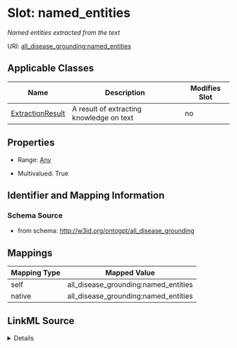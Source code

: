 

# Slot: named_entities


_Named entities extracted from the text_



URI: [all_disease_grounding:named_entities](all_disease_grounding:named_entities)



<!-- no inheritance hierarchy -->





## Applicable Classes

| Name | Description | Modifies Slot |
| --- | --- | --- |
| [ExtractionResult](ExtractionResult.md) | A result of extracting knowledge on text |  no  |







## Properties

* Range: [Any](Any.md)

* Multivalued: True





## Identifier and Mapping Information







### Schema Source


* from schema: http://w3id.org/ontogpt/all_disease_grounding




## Mappings

| Mapping Type | Mapped Value |
| ---  | ---  |
| self | all_disease_grounding:named_entities |
| native | all_disease_grounding:named_entities |




## LinkML Source

<details>
```yaml
name: named_entities
description: Named entities extracted from the text
from_schema: http://w3id.org/ontogpt/all_disease_grounding
rank: 1000
alias: named_entities
owner: ExtractionResult
domain_of:
- ExtractionResult
range: Any
multivalued: true
inlined: true
inlined_as_list: true

```
</details>